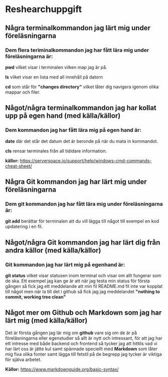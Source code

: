 # Reshearchuppgift

 <h2> Några terminalkommandon jag lärt mig under föreläsningarna </h2>


 <h3>Dem flera teriminalkommandon jag har fått lära mig under föreläsningarna är:</h3>

 
 
 
 **pwd** vilket visar i terminalen vilken map jag är på.


 **ls** vilket visar en lista med all innehåll på datorn


 **cd** som står för **"changes directory"** vilket låter dig navigera igenom olika mappar och filer. 

 <h2> Något/några terminalkommandon jag har kollat upp på egen hand (med källa/källor)</h2> 


 <h3> Dem kommandon jag har fått lära mig på egen hand är: </h3>


 **date** där det står det datum det är beronde på när du mata in kommandot.

 **cls** rensar terminales från all tididare information. 

 **källor:** https://serverspace.io/support/help/windows-cmd-commands-cheat-sheet/

 <h2> Några Git kommandon jag har lärt mig under föreläsningarna </h2> 

 <h3> Dem git kommandon jag har fått lära mig under föreläsningarna är: </h3>

 **git add** berättar för terminalen att du vill lägga till något till exempel en kod updatering i en fil.

 <h2> Något/några Git kommandon jag har lärt dig från andra källor (med källa/källor)</h2>

 <h3> Git kommandon jag har lärt mig på egenhand är: </h3>

 **git status** vilket visar statusen inom terminal och visar om allt fungerar som de ska. Ett exempel jag kan ge är att när jag testa min status för första gången så fick jag ett meddelande att min fil README.md fil inte var kopplat till något men när la till det i github så fick jag jag meddelandet **"nothing to commit, working tree clean"**

 
 <h2> Något mer om Github och Markdown som jag har lärt mig (med källa/källor) </h2>

 Det är första gången jag lär mig om **github** vare sig om de är på föreläsningarna eller egenstudier så allt är nytt och intressant, för att jag har ett intresse med både backend och frontend så tycker jag att hittils vad vi har lärt oss är jätte kul samt spännade speciellt med **Markdown** som låter mig fixa olika fonter samt lägga till fetstil på de begrepp jag tycker är viktiga för själva arbetet. 

 **Källor:** https://www.markdownguide.org/basic-syntax/













